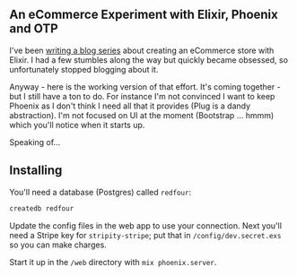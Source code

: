 ## An eCommerce Experiment with Elixir, Phoenix and OTP

I've been [writing a blog series](http://rob.conery.io/category/redfour) about creating an eCommerce store with Elixir. I had a few stumbles along the way but quickly became obsessed, so unfortunately stopped blogging about it.

Anyway - here is the working version of that effort. It's coming together - but I still have a ton to do. For instance I'm not convinced I want to keep Phoenix as I don't think I need all that it provides (Plug is a dandy abstraction). I'm not focused on UI at the moment (Bootstrap ... hmmm) which you'll notice when it starts up.

Speaking of...

## Installing

You'll need a database (Postgres) called `redfour`:

```sh
createdb redfour
```

Update the config files in the web app to use your connection. Next you'll need a Stripe key for `stripity-stripe`; put that in `/config/dev.secret.exs` so you can make charges.

Start it up in the `/web` directory with `mix phoenix.server`.

